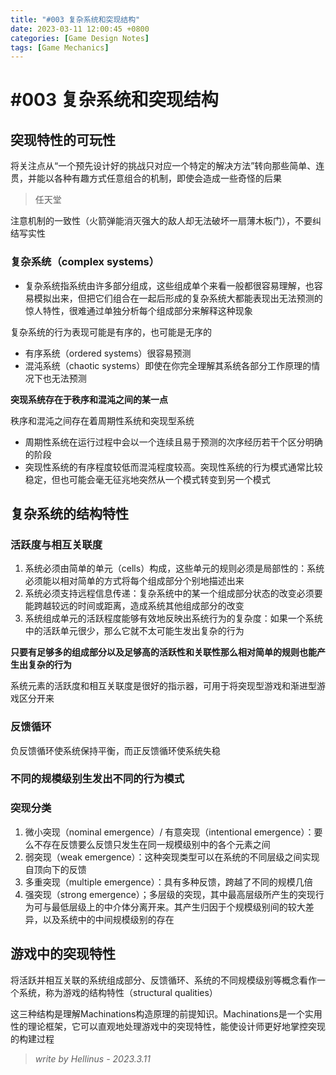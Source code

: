 ```yaml
---
title: "#003 复杂系统和突现结构"
date: 2023-03-11 12:00:45 +0800
categories: [Game Design Notes]
tags: [Game Mechanics]
---
```


# #003 复杂系统和突现结构

## 突现特性的可玩性

将关注点从“一个预先设计好的挑战只对应一个特定的解决方法”转向那些简单、连贯，并能以各种有趣方式任意组合的机制，即使会造成一些奇怪的后果

> 任天堂

注意机制的一致性（火箭弹能消灭强大的敌人却无法破坏一扇薄木板门），不要纠结写实性

### 复杂系统（complex systems）
- 复杂系统指系统由许多部分组成，这些组成单个来看一般都很容易理解，也容易模拟出来，但把它们组合在一起后形成的复杂系统大都能表现出无法预测的惊人特性，很难通过单独分析每个组成部分来解释这种现象

复杂系统的行为表现可能是有序的，也可能是无序的
- 有序系统（ordered systems）很容易预测
- 混沌系统（chaotic systems）即使在你完全理解其系统各部分工作原理的情况下也无法预测

**突现系统存在于秩序和混沌之间的某一点**

秩序和混沌之间存在着周期性系统和突现型系统
- 周期性系统在运行过程中会以一个连续且易于预测的次序经历若干个区分明确的阶段
- 突现性系统的有序程度较低而混沌程度较高。突现性系统的行为模式通常比较稳定，但也可能会毫无征兆地突然从一个模式转变到另一个模式

## 复杂系统的结构特性

### 活跃度与相互关联度

1. 系统必须由简单的单元（cells）构成，这些单元的规则必须是局部性的：系统必须能以相对简单的方式将每个组成部分个别地描述出来
2. 系统必须支持远程信息传递：复杂系统中的某一个组成部分状态的改变必须要能跨越较远的时间或距离，造成系统其他组成部分的改变
3. 系统组成单元的活跃程度能够有效地反映出系统行为的复杂度：如果一个系统中的活跃单元很少，那么它就不太可能生发出复杂的行为

**只要有足够多的组成部分以及足够高的活跃性和关联性那么相对简单的规则也能产生出复杂的行为**

系统元素的活跃度和相互关联度是很好的指示器，可用于将突现型游戏和渐进型游戏区分开来

### 反馈循环

负反馈循环使系统保持平衡，而正反馈循环使系统失稳

### 不同的规模级别生发出不同的行为模式

### 突现分类

1. 微小突现（nominal emergence）/ 有意突现（intentional emergence）：要么不存在反馈要么反馈只发生在同一规模级别中的各个元素之间
2. 弱突现（weak emergence）：这种突现类型可以在系统的不同层级之间实现自顶向下的反馈
3. 多重突现（multiple emergence）：具有多种反馈，跨越了不同的规模几倍
4. 强突现（strong emergence）；多层级的突现，其中最高层级所产生的突现行为可与最低层级上的中介体分离开来。其产生归因于个规模级别间的较大差异，以及系统中的中间规模级别的存在

## 游戏中的突现特性
将活跃并相互关联的系统组成部分、反馈循环、系统的不同规模级别等概念看作一个系统，称为游戏的结构特性（structural qualities）

这三种结构是理解Machinations构造原理的前提知识。Machinations是一个实用性的理论框架，它可以直观地处理游戏中的突现特性，能使设计师更好地掌控突现的构建过程

> *write by Hellinus - 2023.3.11*
